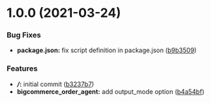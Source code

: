 # 1.0.0 (2021-03-24)


### Bug Fixes

* **package.json:** fix script definition in package.json ([b9b3509](https://github.com/5-stones/huginn_bigcommerce_order_agent/commit/b9b3509fc7082340efcf6ccade2efb0148067e33))


### Features

* ***/*:** initial commit ([b3237b7](https://github.com/5-stones/huginn_bigcommerce_order_agent/commit/b3237b7d2d17f5a12c85e3633d1da4690ae779ad))
* **bigcommerce_order_agent:** add output_mode option ([b4a54bf](https://github.com/5-stones/huginn_bigcommerce_order_agent/commit/b4a54bfb0ebd417e4ab078479c6382b0b946e0b3))



